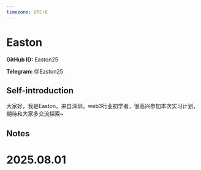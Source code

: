 ```yaml
---
timezone: UTC+8
---
```


# Easton

**GitHub ID:** Easton25

**Telegram:** @Easton25

## Self-introduction

大家好，我是Easton，来自深圳，web3行业初学者，很高兴参加本次实习计划，期待和大家多交流探索~

## Notes

<!-- Content_START -->

# 2025.08.01


<!-- Content_END -->
